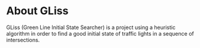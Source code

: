 # About GLiss

GLiss (Green Line Initial State Searcher) is a project using a heuristic algorithm in order to find a good initial state of traffic lights in a sequence of intersections.
